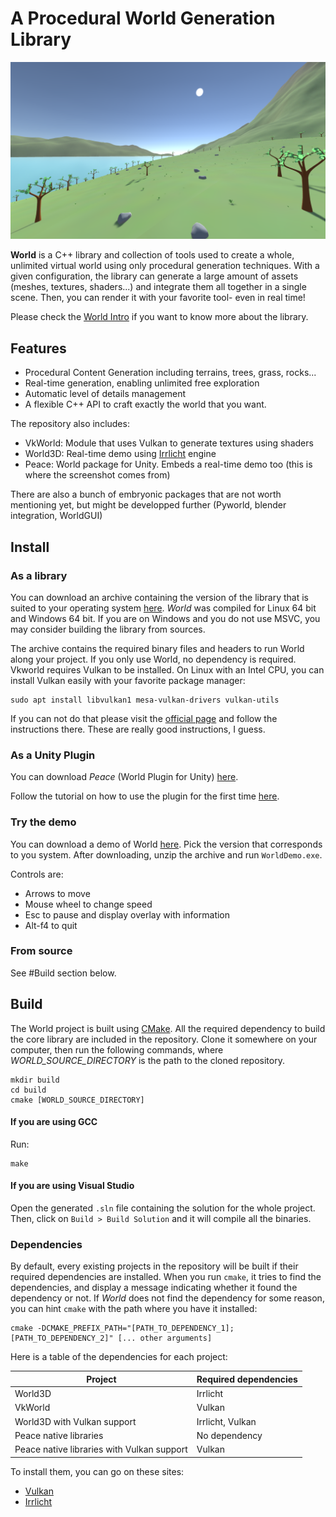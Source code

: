 ﻿# A Procedural World Generation Library

![Screen capture of the real time demo](gallery/landscape16.png)

**World** is a C++ library and collection of tools used to create a whole, unlimited
virtual world using only procedural generation techniques. With a given configuration,
the library can generate a large amount of assets (meshes, textures, shaders...) and
integrate them all together in a single scene. Then, you can render it with your favorite
tool- even in real time!

Please check the [World Intro](https://github.com/BynaryCobweb/world/tree/develop/docs)
if you want to know more about the library.

## Features

- Procedural Content Generation including terrains, trees, grass, rocks...
- Real-time generation, enabling unlimited free exploration
- Automatic level of details management
- A flexible C++ API to craft exactly the world that you want.

The repository also includes:
- VkWorld: Module that uses Vulkan to generate textures using shaders
- World3D: Real-time demo using [Irrlicht](http://irrlicht.sourceforge.net/) engine
- Peace: World package for Unity. Embeds a real-time demo too (this is where the
screenshot comes from)

There are also a bunch of embryonic packages that are not worth mentioning yet,
but might be developped further (Pyworld, blender integration, WorldGUI)

## Install

### As a library

You can download an archive containing the version of the library that is suited to
your operating system [here](https://github.com/BynaryCobweb/world/releases). *World*
was compiled for Linux 64 bit and Windows 64 bit. If you are on Windows and you do
not use MSVC, you may consider building the library from sources.

The archive contains the required binary files and headers to run World along your
project. If you only use World, no dependency is required. Vkworld requires Vulkan
to be installed. On Linux with an Intel CPU, you can install Vulkan easily with your
favorite package manager:

<!-- TODO There might be a better way -->
```
sudo apt install libvulkan1 mesa-vulkan-drivers vulkan-utils
```

If you can not do that please visit the [official page](https://vulkan.lunarg.com/)
and follow the instructions there. These are really good instructions, I guess.

### As a Unity Plugin

You can download *Peace* (World Plugin for Unity) [here](https://github.com/BynaryCobweb/world/releases).

Follow the tutorial on how to use the plugin for the first time [here](docs/tuto-unity.md).

### Try the demo

You can download a demo of World [here](https://github.com/BynaryCobweb/world/releases).
Pick the version that corresponds to you system. After downloading, unzip the archive
and run `WorldDemo.exe`.

Controls are:
- Arrows to move
- Mouse wheel to change speed
- Esc to pause and display overlay with information
- Alt-f4 to quit

### From source

See #Build section below.

## Build

The World project is built using [CMake](https://cmake.org/install/).
All the required dependency to build the core library are included in the repository.
Clone it somewhere on your computer, then run the following commands, where
*WORLD_SOURCE_DIRECTORY* is the path to the cloned repository.

```
mkdir build
cd build
cmake [WORLD_SOURCE_DIRECTORY]
```

#### If you are using GCC

Run:
```
make
```

#### If you are using Visual Studio

Open the generated `.sln` file containing the solution for the whole project.
Then, click on `Build > Build Solution` and it will compile all the binaries.

### Dependencies

By default, every existing projects in the repository will be built if their required
dependencies are installed. When you run `cmake`, it tries to find the dependencies,
and display a message indicating whether it found the dependency or not. If *World*
does not find the dependency for some reason, you can hint `cmake` with the path
where you have it installed:

```
cmake -DCMAKE_PREFIX_PATH="[PATH_TO_DEPENDENCY_1];[PATH_TO_DEPENDENCY_2]" [... other arguments]
```

Here is a table of the dependencies for each project:

| Project | Required dependencies |
| --- | --- |
| World3D | Irrlicht |
| VkWorld | Vulkan |
| World3D with Vulkan support | Irrlicht, Vulkan |
| Peace native libraries | No dependency |
| Peace native libraries with Vulkan support | Vulkan |

To install them, you can go on these sites:
- [Vulkan](https://vulkan.lunarg.com/)
- [Irrlicht](http://irrlicht.sourceforge.net/)

<!--
### WorldGUI

WorldGUI is an editor to edit world configurations and create complex generators.

You can use Qt creator to build WorldGUI. Open the *.pro* file, and configure the project to
get it work with your compiler. Then, add this to the qmake command line :
`"WORLDAPI_SOURCES=[WORLD_SOURCE_DIRECTORY]" "WORLDAPI_LIBDIR=[WORLD_BIN_DIRECTORY]"`

Ensure you have the libraries required to run the application in the qt build folder.
-->
